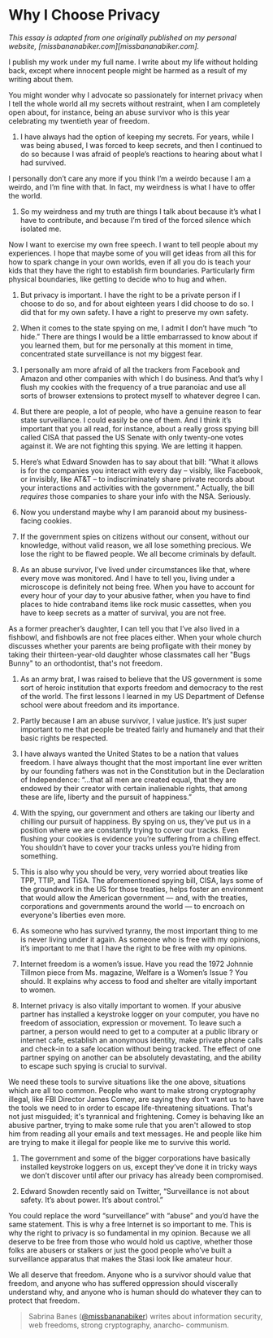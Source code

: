 
# Why I Choose Privacy

<p><em>This essay is adapted from one originally published on my personal
website, [missbananabiker.com][missbananabiker.com].</em></p>

<p>I publish my work under my full name. I write about my life without
holding back, except where innocent people might be harmed as a result
of my writing about them.</p>

<p>You might wonder why I advocate so passionately for internet privacy
when I tell the whole world all my secrets without restraint, when I
am completely open about, for instance, being an abuse survivor who is
this year celebrating my twentieth year of freedom.</p>

<ol>
<li>I have always had the option of keeping my secrets. For years,
while I was being abused, I was forced to keep secrets, and then I
continued to do so because I was afraid of people’s reactions to
hearing about what I had survived.</li>
</ol>

<p>I personally don’t care any more if you think I’m a weirdo because I
am a weirdo, and I’m fine with that. In fact, my weirdness is what I
have to offer the world.</p>

<ol>
<li>So my weirdness and my truth are things I talk about because it’s
what I have to contribute, and because I’m tired of the forced silence
which isolated me.</li>
</ol>

<p>Now I want to exercise my own free speech. I want to tell people about
my experiences. I hope that maybe some of you will get ideas from all
this for how to spark change in your own worlds, even if all you do is
teach your kids that they have the right to establish firm
boundaries. Particularly firm physical boundaries, like getting to
decide who to hug and when.</p>

<ol>
<li><p>But privacy is important. I have the right to be a private person
if I choose to do so, and for about eighteen years I did choose to do
so. I did that for my own safety. I have a right to preserve my own
safety.</p></li>
<li><p>When it comes to the state spying on me, I admit I don’t have much
“to hide.” There are things I would be a little embarrassed to know
about if you learned them, but for me personally at this moment in
time, concentrated state surveillance is not my biggest fear.</p></li>
<li><p>I personally am more afraid of all the trackers from Facebook and
Amazon and other companies with which I do business. And that’s why I
flush my cookies with the frequency of a true paranoiac and use all
sorts of browser extensions to protect myself to whatever degree I
can.</p></li>
<li><p>But there are people, a lot of people, who have a genuine reason to
fear state surveillance. I could easily be one of them. And I think
it’s important that you all read, for instance, about a really gross
spying bill called CISA that passed the US Senate with only twenty-one
votes against it. We are not fighting this spying. We are letting it
happen.</p></li>
<li><p>Here’s what Edward Snowden has to say about that bill: “What it
allows is for the companies you interact with every day – visibly,
like Facebook, or invisibly, like AT&amp;T – to indiscriminately share
private records about your interactions and activities with the
government.” Actually, the bill <em>requires</em> those companies to share
your info with the NSA. Seriously.</p></li>
<li><p>Now you understand maybe why I am paranoid about my business-facing
cookies.</p></li>
<li><p>If the government spies on citizens without our consent, without
our knowledge, without valid reason, we all lose something
precious. We lose the right to be flawed people. We all become
criminals by default.</p></li>
<li><p>As an abuse survivor, I’ve lived under circumstances like that,
where every move was monitored. And I have to tell you, living under a
microscope is definitely not being free. When you have to account for
every hour of your day to your abusive father, when you have to find
places to hide contraband items like rock music cassettes, when you
have to keep secrets as a matter of survival, you are not free.</p></li>
</ol>

<p>As a former preacher’s daughter, I can tell you that I’ve also lived
in a fishbowl, and fishbowls are not free places either.  When your
whole church discusses whether your parents are being profligate with
their money by taking their thirteen-year-old daughter whose
classmates call her "Bugs Bunny" to an orthodontist, that's not
freedom.</p>

<ol>
<li><p>As an army brat, I was raised to believe that the US government is
some sort of heroic institution that exports freedom and democracy to
the rest of the world. The first lessons I learned in my US Department
of Defense school were about freedom and its importance.</p></li>
<li><p>Partly because I am an abuse survivor, I value justice. It’s just
super important to me that people be treated fairly and humanely and
that their basic rights be respected.</p></li>
<li><p>I have always wanted the United States to be a nation that values
freedom. I have always thought that the most important line ever
written by our founding fathers was not in the Constitution but in the
Declaration of Independence: “...that all men are created equal, that
they are endowed by their creator with certain inalienable rights,
that among these are life, liberty and the pursuit of happiness.”</p></li>
<li><p>With the spying, our government and others are taking our liberty
and chilling our pursuit of happiness. By spying on us, they’ve put us
in a position where we are constantly trying to cover our tracks. Even
flushing your cookies is evidence you’re suffering from a chilling
effect. You shouldn’t have to cover your tracks unless you’re hiding
from something.</p></li>
<li><p>This is also why you should be very, very worried about treaties
like TPP, TTIP, and TiSA. The aforementioned spying bill, CISA, lays
some of the groundwork in the US for those treaties, helps foster an
environment that would allow the American government — and, with the
treaties, corporations and governments around the world — to encroach
on everyone's liberties even more.</p></li>
<li><p>As someone who has survived tyranny, the most important thing to
me is never living under it again. As someone who is free with my
opinions, it’s important to me that I have the right to be free with
my opinions.</p></li>
<li><p>Internet freedom is a women’s issue. Have you read the 1972
Johnnie Tillmon piece from Ms. magazine, Welfare is a Women’s Issue ?
You should. It explains why access to food and shelter are vitally
important to women.</p></li>
<li><p>Internet privacy is also vitally important to women. If your
abusive partner has installed a keystroke logger on your computer, you
have no freedom of association, expression or movement. To leave such
a partner, a person would need to get to a computer at a public
library or internet cafe, establish an anonymous identity, make
private phone calls and check-in to a safe location without being
tracked. The effect of one partner spying on another can be absolutely
devastating, and the ability to escape such spying is crucial to
survival.</p></li>
</ol>

<p>We need these tools to survive situations like the one above,
situations which are all too common. People who want to make strong
cryptography illegal, like FBI Director James Comey, are saying they
don't want us to have the tools we need to in order to escape
life-threatening situations. That's not just misguided; it's
tyrannical and frightening. Comey is behaving like an abusive partner,
trying to make some rule that you aren't allowed to stop him from
reading all your emails and text messages. He and people like him are
trying to make it illegal for people like me to survive this world.</p>

<ol>
<li><p>The government and some of the bigger corporations have basically
installed keystroke loggers on us, except they’ve done it in tricky
ways we don’t discover until after our privacy has already been
compromised.</p></li>
<li><p>Edward Snowden recently said on Twitter, “Surveillance is not
about safety. It’s about power. It’s about control.”</p></li>
</ol>

<p>You could replace the word “surveillance” with “abuse” and you’d have
the same statement. This is why a free Internet is so important to
me. This is why the right to privacy is so fundamental in my
opinion. Because we all deserve to be free from those who would hold
us captive, whether those folks are abusers or stalkers or just the
good people who’ve built a surveillance apparatus that makes the Stasi
look like amateur hour.</p>

<p>We all deserve that freedom. Anyone who is a survivor should value
that freedom, and anyone who has suffered oppression should viscerally
understand why, and anyone who is human should do whatever they can to
protect that freedom.</p>


> Sabrina Banes ([@missbananabiker](https://twitter.com/missbananabiker)) writes
about information security, web freedoms, strong cryptography, anarcho-
communism.


